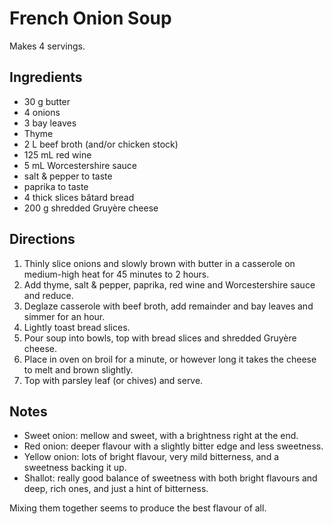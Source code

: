 French Onion Soup
=================

Makes 4 servings.

Ingredients
-----------
* 30 g butter
* 4 onions
* 3 bay leaves
* Thyme
* 2 L beef broth (and/or chicken stock)
* 125 mL red wine
* 5 mL Worcestershire sauce
* salt & pepper to taste
* paprika to taste
* 4 thick slices bâtard bread
* 200 g shredded Gruyère cheese

Directions
----------
1. Thinly slice onions and slowly brown with butter in a casserole on
   medium-high heat for 45 minutes to 2 hours.
1. Add thyme, salt & pepper, paprika, red wine and Worcestershire sauce and
   reduce.
1. Deglaze casserole with beef broth, add remainder and bay leaves and simmer
   for an hour.
1. Lightly toast bread slices.
1. Pour soup into bowls, top with bread slices and shredded Gruyère cheese.
1. Place in oven on broil for a minute, or however long it takes the cheese to
   melt and brown slightly.
1. Top with parsley leaf (or chives) and serve.

Notes
-----
* Sweet onion: mellow and sweet, with a brightness right at the end.
* Red onion: deeper flavour with a slightly bitter edge and less sweetness.
* Yellow onion: lots of bright flavour, very mild bitterness, and a sweetness
  backing it up.
* Shallot: really good balance of sweetness with both bright flavours and deep,
  rich ones, and just a hint of bitterness.

Mixing them together seems to produce the best flavour of all.
